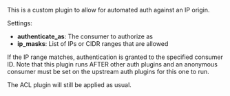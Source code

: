 This is a custom plugin to allow for automated auth against an IP origin.

Settings:

* **authenticate_as**: The consumer to authorize as 
* **ip_masks**: List of IPs or CIDR ranges that are allowed

If the IP range matches, authentication is granted to the specified consumer ID. Note that this plugin runs AFTER other auth plugins and an anonymous consumer must be set on the upstream auth plugins for this one to run.

The ACL plugin will still be applied as usual.

